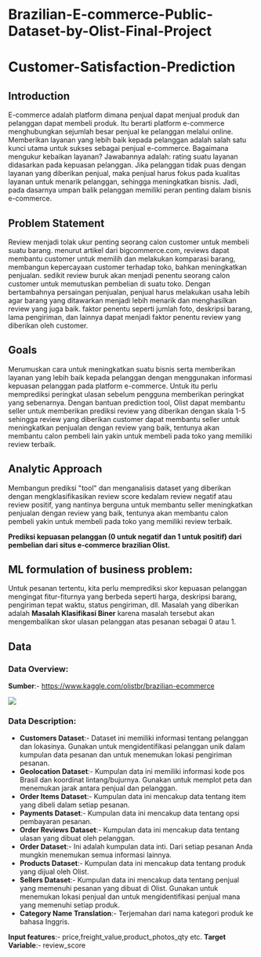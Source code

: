 # Brazilian-E-commerce-Public-Dataset-by-Olist-Final-Project

# Customer-Satisfaction-Prediction


## Introduction
E-commerce adalah platform dimana penjual dapat menjual produk dan pelanggan dapat membeli produk. Itu berarti platform e-commerce menghubungkan sejumlah besar penjual ke pelanggan melalui online. Memberikan layanan yang lebih baik kepada pelanggan adalah salah satu kunci utama untuk sukses sebagai penjual e-commerce.
Bagaimana mengukur kebaikan layanan?
Jawabannya adalah: rating suatu layanan didasarkan pada kepuasan pelanggan. Jika pelanggan tidak puas dengan layanan yang diberikan penjual, maka penjual harus fokus pada kualitas layanan untuk menarik pelanggan, sehingga meningkatkan bisnis. Jadi, pada dasarnya umpan balik pelanggan memiliki peran penting dalam bisnis e-commerce.

## Problem Statement
Review menjadi tolak ukur penting seorang calon customer untuk membeli suatu barang. menurut artikel dari bigcommerce.com, reviews dapat membantu customer untuk memilih dan melakukan komparasi barang, membangun kepercayaan customer terhadap toko, bahkan meningkatkan penjualan. sedikit review buruk akan menjadi penentu seorang calon customer untuk memutuskan pembelian di suatu toko. Dengan bertambahnya persaingan penjualan, penjual harus melakukan usaha lebih agar barang yang ditawarkan menjadi lebih menarik dan menghasilkan review yang juga baik. faktor penentu seperti jumlah foto, deskripsi barang, lama pengiriman, dan lainnya dapat menjadi faktor penentu review yang diberikan oleh customer.

## Goals
Merumuskan cara untuk meningkatkan suatu bisnis serta memberikan layanan yang lebih baik kepada pelanggan dengan menggunakan informasi kepuasan pelanggan pada platform e-commerce. Untuk itu perlu memprediksi peringkat ulasan sebelum pengguna memberikan peringkat yang sebenarnya.  Dengan bantuan prediction tool, Olist dapat membantu seller untuk memberikan prediksi review yang diberikan dengan skala 1-5 sehingga review yang diberikan customer dapat membantu seller untuk meningkatkan penjualan dengan review yang baik, tentunya akan membantu calon pembeli lain yakin untuk membeli pada toko yang memiliki review terbaik.

## Analytic Approach
Membangun prediksi "tool" dan menganalisis dataset yang diberikan dengan mengklasifikasikan review score kedalam review negatif atau review positif, yang nantinya berguna untuk membantu seller meningkatkan penjualan dengan review yang baik, tentunya akan membantu calon pembeli yakin untuk membeli pada toko yang memiliki review terbaik.


**Prediksi kepuasan pelanggan (0 untuk negatif dan 1 untuk positif) dari pembelian dari situs e-commerce brazilian Olist.**

## ML formulation of business problem:
Untuk pesanan tertentu, kita perlu memprediksi skor kepuasan pelanggan mengingat fitur-fiturnya yang berbeda seperti harga, deskripsi barang, pengiriman tepat waktu, status pengiriman, dll. Masalah yang diberikan adalah **Masalah Klasifikasi Biner** karena masalah tersebut akan mengembalikan skor ulasan pelanggan atas pesanan sebagai 0 atau 1.


## Data
### Data Overview:
**Sumber**:- https://www.kaggle.com/olistbr/brazilian-ecommerce

<img src="https://i.imgur.com/HRhd2Y0.png" />

### Data Description:
* **Customers Dataset**:-
Dataset ini memiliki informasi tentang pelanggan dan lokasinya. Gunakan untuk mengidentifikasi pelanggan unik dalam kumpulan data pesanan dan untuk menemukan lokasi pengiriman pesanan.
* **Geolocation Dataset**:-
Kumpulan data ini memiliki informasi kode pos Brasil dan koordinat lintang/bujurnya. Gunakan untuk memplot peta dan menemukan jarak antara penjual dan pelanggan.
* **Order Items Dataset**:-
Kumpulan data ini mencakup data tentang item yang dibeli dalam setiap pesanan.
* **Payments Dataset**:-
Kumpulan data ini mencakup data tentang opsi pembayaran pesanan.
* **Order Reviews Dataset**:-
Kumpulan data ini mencakup data tentang ulasan yang dibuat oleh pelanggan.
* **Order Dataset**:-
Ini adalah kumpulan data inti. Dari setiap pesanan Anda mungkin menemukan semua informasi lainnya.
* **Products Dataset**:-
Kumpulan data ini mencakup data tentang produk yang dijual oleh Olist.
* **Sellers Dataset**:-
Kumpulan data ini mencakup data tentang penjual yang memenuhi pesanan yang dibuat di Olist. Gunakan untuk menemukan lokasi penjual dan untuk mengidentifikasi penjual mana yang memenuhi setiap produk.
* **Category Name Translation**:-
Terjemahan dari nama kategori produk ke bahasa Inggris.

**Input features**:- price,freight_value,product_photos_qty etc.
**Target Variable**:- review_score
